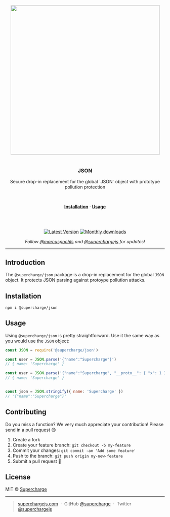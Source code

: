 <div align="center">
  <a href="https://superchargejs.com">
    <img width="471" style="max-width:100%;" src="https://superchargejs.com/images/supercharge-text.svg" />
  </a>
  <br/>
  <br/>
  <p>
    <h3>JSON</h3>
  </p>
  <p>
    Secure drop-in replacement for the global `JSON` object with prototype pollution protection
  </p>
  <br/>
  <p>
    <a href="#installation"><strong>Installation</strong></a> ·
    <a href="#usage"><strong>Usage</strong></a>
  </p>
  <br/>
  <br/>
  <p>
    <a href="https://www.npmjs.com/package/@supercharge/json"><img src="https://img.shields.io/npm/v/@supercharge/json.svg" alt="Latest Version"></a>
    <a href="https://www.npmjs.com/package/@supercharge/json"><img src="https://img.shields.io/npm/dm/@supercharge/json.svg" alt="Monthly downloads"></a>
  </p>
  <p>
    <em>Follow <a href="http://twitter.com/marcuspoehls">@marcuspoehls</a> and <a href="http://twitter.com/superchargejs">@superchargejs</a> for updates!</em>
  </p>
</div>

---

## Introduction
The `@supercharge/json` package is a drop-in replacement for the global `JSON` object. It protects JSON parsing against protoype pollution attacks.


## Installation

```
npm i @supercharge/json
```


## Usage
Using `@supercharge/json` is pretty straightforward. Use it the same way as you would use the `JSON` object:

```js
const JSON = require('@supercharge/json')

const user = JSON.parse('{"name":"Supercharge"}')
// { name: 'Supercharge' }

const user = JSON.parse('{"name":"Supercharge", "__proto__": { "x": 1 }, "constructor": {"prototype": {"bar": "baz"} } }')
// { name: 'Supercharge' }


const json = JSON.stringify({ name: 'Supercharge' })
// '{"name":"Supercharge"}'
```


## Contributing
Do you miss a function? We very much appreciate your contribution! Please send in a pull request 😊

1.  Create a fork
2.  Create your feature branch: `git checkout -b my-feature`
3.  Commit your changes: `git commit -am 'Add some feature'`
4.  Push to the branch: `git push origin my-new-feature`
5.  Submit a pull request 🚀


## License
MIT © [Supercharge](https://superchargejs.com)

---

> [superchargejs.com](https://superchargejs.com) &nbsp;&middot;&nbsp;
> GitHub [@supercharge](https://github.com/supercharge) &nbsp;&middot;&nbsp;
> Twitter [@superchargejs](https://twitter.com/superchargejs)
